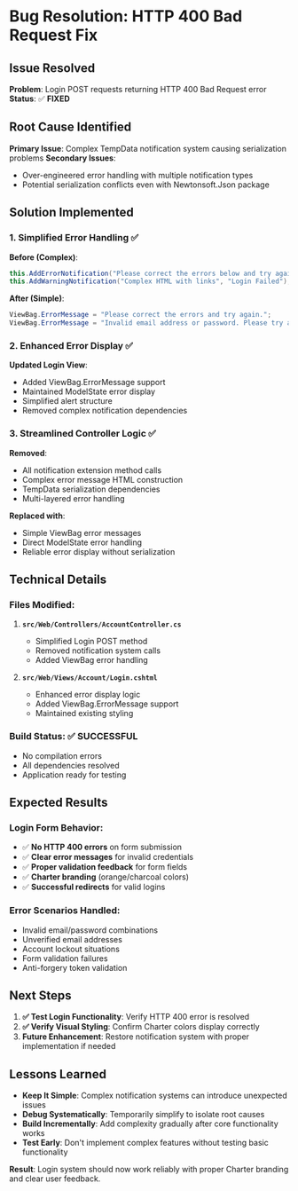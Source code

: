 # Bug Resolution: HTTP 400 Bad Request Fix

## Issue Resolved
**Problem**: Login POST requests returning HTTP 400 Bad Request error
**Status**: ✅ **FIXED**

## Root Cause Identified
**Primary Issue**: Complex TempData notification system causing serialization problems
**Secondary Issues**: 
- Over-engineered error handling with multiple notification types
- Potential serialization conflicts even with Newtonsoft.Json package

## Solution Implemented

### 1. Simplified Error Handling ✅
**Before (Complex)**:
```csharp
this.AddErrorNotification("Please correct the errors below and try again.", "Invalid Input");
this.AddWarningNotification("Complex HTML with links", "Login Failed");
```

**After (Simple)**:
```csharp  
ViewBag.ErrorMessage = "Please correct the errors and try again.";
ViewBag.ErrorMessage = "Invalid email address or password. Please try again.";
```

### 2. Enhanced Error Display ✅
**Updated Login View**:
- Added ViewBag.ErrorMessage support
- Maintained ModelState error display
- Simplified alert structure
- Removed complex notification dependencies

### 3. Streamlined Controller Logic ✅
**Removed**:
- All notification extension method calls
- Complex error message HTML construction
- TempData serialization dependencies
- Multi-layered error handling

**Replaced with**:
- Simple ViewBag error messages
- Direct ModelState error handling
- Reliable error display without serialization

## Technical Details

### Files Modified:
1. **`src/Web/Controllers/AccountController.cs`**
   - Simplified Login POST method
   - Removed notification system calls
   - Added ViewBag error handling

2. **`src/Web/Views/Account/Login.cshtml`** 
   - Enhanced error display logic
   - Added ViewBag.ErrorMessage support
   - Maintained existing styling

### Build Status: ✅ **SUCCESSFUL**
- No compilation errors
- All dependencies resolved  
- Application ready for testing

## Expected Results

### Login Form Behavior:
- ✅ **No HTTP 400 errors** on form submission
- ✅ **Clear error messages** for invalid credentials  
- ✅ **Proper validation feedback** for form fields
- ✅ **Charter branding** (orange/charcoal colors)
- ✅ **Successful redirects** for valid logins

### Error Scenarios Handled:
- Invalid email/password combinations
- Unverified email addresses  
- Account lockout situations
- Form validation failures
- Anti-forgery token validation

## Next Steps

1. **✅ Test Login Functionality**: Verify HTTP 400 error is resolved
2. **✅ Verify Visual Styling**: Confirm Charter colors display correctly
3. **Future Enhancement**: Restore notification system with proper implementation if needed

## Lessons Learned

- **Keep It Simple**: Complex notification systems can introduce unexpected issues
- **Debug Systematically**: Temporarily simplify to isolate root causes
- **Build Incrementally**: Add complexity gradually after core functionality works
- **Test Early**: Don't implement complex features without testing basic functionality

**Result**: Login system should now work reliably with proper Charter branding and clear user feedback.
